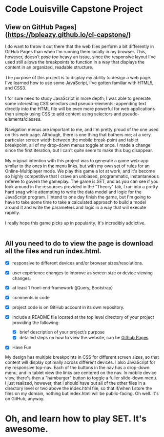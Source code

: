 # Code Louisville Capstone Project
## View on GitHub Pages](https://bpleazy.github.io/cl-capstone/)
I do want to throw it out there that the web files perform a bit differently in GitHub Pages than when I'm running them locally in my browser. This, however, doesn't pose *too* heavy an issue, since the responsive layout I've used still allows the breakpoints to function in a way that displays the content in an organized, readable structure.
<br><br>
The purpose of this project is to display my ability to design a web page. I've learned how to use some JavaScript, I've gotten familiar with HTML5, and CSS3.
<br><br>
I for sure need to study JavaScript in more depth; I was able to generate some interesting CSS selectors and pseudo-elements; appending text directly into the HTML file will be even more powerful for web applications than simply using CSS to add content using selectors and pseudo-elements/classes.
<br><br>
Navigation menus are important to me, and I'm pretty proud of the one used on this web page. Although, there is one thing that bothers me; at a very particular screen width between the mobile break-point and tablet breakpoint, all of my drop-down menus toggle at once. I made a change since the first iteration, but I can't quite seem to make this bug disappear.
<br><br>
My original intention with this project was to generate a game web-app similar to the ones in the menu links, but with my own set of rules for an Online-Multiplayer mode. We play this game a lot at work, and it's become so highly competitive that I crave an unbiased, programmatic, instantaneous referee to govern the gameplay. The game is SET, and as you can see if you look around in the resources provided in the "Theory" tab, I ran into a pretty hard snag while attempting to write the data model and logic for the JavaScript program. I intend to one day finish the game, but I'm going to have to take some time to take a calculated approach to build a model around it and write the parameters and logic in a way that will execute rapidly.
<br><br>
I really hope this game picks up in popularity; It's incredibly addictive.
<br><br>

## All you need to do to view the page is download all the files and run index.html.

- [x] responsive to different devices and/or browser sizes/resolutions.
- [x] user experience changes to improve as screen size or device viewing changes.
- [x] at least 1 front-end framework (jQuery, Bootstrap)
- [x] comments in code
- [x] project code is on GitHub account in its own repository.
- [x] include a README file located at the top level directory of your project providing the following:
    - [x] brief description of your project’s purpose
    - [x] detailed steps on how to view the website, can be [Github Pages](https://bpleazy.github.io/cl-capstone/)
- [x] Have Fun


My design has multiple breakpoints in CSS for different screen sizes, so that content will display optimally across different devices. I also JavaScript for my responsive top-nav. Each of the buttons in the nav has a drop-down menu, and in tablet view the links are centered on the nav. In mobile device view, there's then a "hamburger" button to toggle a fuller slide-down menu.<br>
I just realized, however, that I should have put all of the other files in a directory level or two above the index.html file, so that if/when I store the files on my domain, nothing but index.html will be public-facing. Oh well. It's on GitHub, anyway.
# Oh, and learn how to play SET. It's awesome.